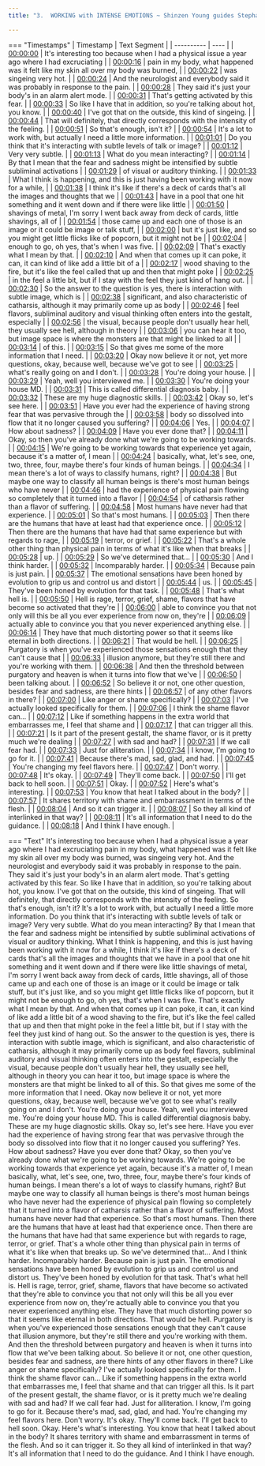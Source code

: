 ```yaml
---
title: "3.  WORKING with INTENSE EMOTIONS ~ Shinzen Young guides Stephanie Nash"

---
```

=== "Timestamps"
    | Timestamp | Text Segment |
    | ---------- | ----  |
    | [00:00:00](https://www.youtube.com/watch?v=ApsLcL_7SnU&t=0) |  It's interesting too because when I had a physical issue a year ago where I had excruciating |
    | [00:00:16](https://www.youtube.com/watch?v=ApsLcL_7SnU&t=16) |  pain in my body, what happened was it felt like my skin all over my body was burned, |
    | [00:00:22](https://www.youtube.com/watch?v=ApsLcL_7SnU&t=22) |  was singeing very hot. |
    | [00:00:24](https://www.youtube.com/watch?v=ApsLcL_7SnU&t=24) |  And the neurologist and everybody said it was probably in response to the pain. |
    | [00:00:28](https://www.youtube.com/watch?v=ApsLcL_7SnU&t=28) |  They said it's just your body's in an alarm alert mode. |
    | [00:00:31](https://www.youtube.com/watch?v=ApsLcL_7SnU&t=31) |  That's getting activated by this fear. |
    | [00:00:33](https://www.youtube.com/watch?v=ApsLcL_7SnU&t=33) |  So like I have that in addition, so you're talking about hot, you know. |
    | [00:00:40](https://www.youtube.com/watch?v=ApsLcL_7SnU&t=40) |  I've got that on the outside, this kind of singeing. |
    | [00:00:44](https://www.youtube.com/watch?v=ApsLcL_7SnU&t=44) |  That will definitely, that directly corresponds with the intensity of the feeling. |
    | [00:00:51](https://www.youtube.com/watch?v=ApsLcL_7SnU&t=51) |  So that's enough, isn't it? |
    | [00:00:54](https://www.youtube.com/watch?v=ApsLcL_7SnU&t=54) |  It's a lot to work with, but actually I need a little more information. |
    | [00:01:01](https://www.youtube.com/watch?v=ApsLcL_7SnU&t=61) |  Do you think that it's interacting with subtle levels of talk or image? |
    | [00:01:12](https://www.youtube.com/watch?v=ApsLcL_7SnU&t=72) |  Very very subtle. |
    | [00:01:13](https://www.youtube.com/watch?v=ApsLcL_7SnU&t=73) |  What do you mean interacting? |
    | [00:01:14](https://www.youtube.com/watch?v=ApsLcL_7SnU&t=74) |  By that I mean that the fear and sadness might be intensified by subtle subliminal activations |
    | [00:01:29](https://www.youtube.com/watch?v=ApsLcL_7SnU&t=89) |  of visual or auditory thinking. |
    | [00:01:33](https://www.youtube.com/watch?v=ApsLcL_7SnU&t=93) |  What I think is happening, and this is just having been working with it now for a while, |
    | [00:01:38](https://www.youtube.com/watch?v=ApsLcL_7SnU&t=98) |  I think it's like if there's a deck of cards that's all the images and thoughts that we |
    | [00:01:43](https://www.youtube.com/watch?v=ApsLcL_7SnU&t=103) |  have in a pool that one hit something and it went down and if there were like little |
    | [00:01:50](https://www.youtube.com/watch?v=ApsLcL_7SnU&t=110) |  shavings of metal, I'm sorry I went back away from deck of cards, little shavings, all of |
    | [00:01:54](https://www.youtube.com/watch?v=ApsLcL_7SnU&t=114) |  those came up and each one of those is an image or it could be image or talk stuff, |
    | [00:02:00](https://www.youtube.com/watch?v=ApsLcL_7SnU&t=120) |  but it's just like, and so you might get little flicks like of popcorn, but it might not be |
    | [00:02:04](https://www.youtube.com/watch?v=ApsLcL_7SnU&t=124) |  enough to go, oh yes, that's when I was five. |
    | [00:02:09](https://www.youtube.com/watch?v=ApsLcL_7SnU&t=129) |  That's exactly what I mean by that. |
    | [00:02:10](https://www.youtube.com/watch?v=ApsLcL_7SnU&t=130) |  And when that comes up it can poke, it can, it can kind of like add a little bit of a |
    | [00:02:17](https://www.youtube.com/watch?v=ApsLcL_7SnU&t=137) |  wood shaving to the fire, but it's like the feel called that up and then that might poke |
    | [00:02:25](https://www.youtube.com/watch?v=ApsLcL_7SnU&t=145) |  in the feel a little bit, but if I stay with the feel they just kind of hang out. |
    | [00:02:30](https://www.youtube.com/watch?v=ApsLcL_7SnU&t=150) |  So the answer to the question is yes, there is interaction with subtle image, which is |
    | [00:02:38](https://www.youtube.com/watch?v=ApsLcL_7SnU&t=158) |  significant, and also characteristic of catharsis, although it may primarily come up as body |
    | [00:02:46](https://www.youtube.com/watch?v=ApsLcL_7SnU&t=166) |  feel flavors, subliminal auditory and visual thinking often enters into the gestalt, especially |
    | [00:02:56](https://www.youtube.com/watch?v=ApsLcL_7SnU&t=176) |  the visual, because people don't usually hear hell, they usually see hell, although in theory |
    | [00:03:06](https://www.youtube.com/watch?v=ApsLcL_7SnU&t=186) |  you can hear it too, but image space is where the monsters are that might be linked to all |
    | [00:03:14](https://www.youtube.com/watch?v=ApsLcL_7SnU&t=194) |  of this. |
    | [00:03:15](https://www.youtube.com/watch?v=ApsLcL_7SnU&t=195) |  So that gives me some of the more information that I need. |
    | [00:03:20](https://www.youtube.com/watch?v=ApsLcL_7SnU&t=200) |  Okay now believe it or not, yet more questions, okay, because well, because we've got to see |
    | [00:03:25](https://www.youtube.com/watch?v=ApsLcL_7SnU&t=205) |  what's really going on and I don't. |
    | [00:03:28](https://www.youtube.com/watch?v=ApsLcL_7SnU&t=208) |  You're doing your house. |
    | [00:03:29](https://www.youtube.com/watch?v=ApsLcL_7SnU&t=209) |  Yeah, well you interviewed me. |
    | [00:03:30](https://www.youtube.com/watch?v=ApsLcL_7SnU&t=210) |  You're doing your house MD. |
    | [00:03:31](https://www.youtube.com/watch?v=ApsLcL_7SnU&t=211) |  This is called differential diagnosis baby. |
    | [00:03:32](https://www.youtube.com/watch?v=ApsLcL_7SnU&t=212) |  These are my huge diagnostic skills. |
    | [00:03:42](https://www.youtube.com/watch?v=ApsLcL_7SnU&t=222) |  Okay so, let's see here. |
    | [00:03:51](https://www.youtube.com/watch?v=ApsLcL_7SnU&t=231) |  Have you ever had the experience of having strong fear that was pervasive through the |
    | [00:03:58](https://www.youtube.com/watch?v=ApsLcL_7SnU&t=238) |  body so dissolved into flow that it no longer caused you suffering? |
    | [00:04:06](https://www.youtube.com/watch?v=ApsLcL_7SnU&t=246) |  Yes. |
    | [00:04:07](https://www.youtube.com/watch?v=ApsLcL_7SnU&t=247) |  How about sadness? |
    | [00:04:09](https://www.youtube.com/watch?v=ApsLcL_7SnU&t=249) |  Have you ever done that? |
    | [00:04:11](https://www.youtube.com/watch?v=ApsLcL_7SnU&t=251) |  Okay, so then you've already done what we're going to be working towards. |
    | [00:04:15](https://www.youtube.com/watch?v=ApsLcL_7SnU&t=255) |  We're going to be working towards that experience yet again, because it's a matter of, I mean |
    | [00:04:24](https://www.youtube.com/watch?v=ApsLcL_7SnU&t=264) |  basically, what, let's see, one, two, three, four, maybe there's four kinds of human beings. |
    | [00:04:34](https://www.youtube.com/watch?v=ApsLcL_7SnU&t=274) |  I mean there's a lot of ways to classify humans, right? |
    | [00:04:38](https://www.youtube.com/watch?v=ApsLcL_7SnU&t=278) |  But maybe one way to classify all human beings is there's most human beings who have never |
    | [00:04:46](https://www.youtube.com/watch?v=ApsLcL_7SnU&t=286) |  had the experience of physical pain flowing so completely that it turned into a flavor |
    | [00:04:54](https://www.youtube.com/watch?v=ApsLcL_7SnU&t=294) |  of catharsis rather than a flavor of suffering. |
    | [00:04:58](https://www.youtube.com/watch?v=ApsLcL_7SnU&t=298) |  Most humans have never had that experience. |
    | [00:05:01](https://www.youtube.com/watch?v=ApsLcL_7SnU&t=301) |  So that's most humans. |
    | [00:05:03](https://www.youtube.com/watch?v=ApsLcL_7SnU&t=303) |  Then there are the humans that have at least had that experience once. |
    | [00:05:12](https://www.youtube.com/watch?v=ApsLcL_7SnU&t=312) |  Then there are the humans that have had that same experience but with regards to rage, |
    | [00:05:19](https://www.youtube.com/watch?v=ApsLcL_7SnU&t=319) |  terror, or grief. |
    | [00:05:22](https://www.youtube.com/watch?v=ApsLcL_7SnU&t=322) |  That's a whole other thing than physical pain in terms of what it's like when that breaks |
    | [00:05:28](https://www.youtube.com/watch?v=ApsLcL_7SnU&t=328) |  up. |
    | [00:05:29](https://www.youtube.com/watch?v=ApsLcL_7SnU&t=329) |  So we've determined that... |
    | [00:05:30](https://www.youtube.com/watch?v=ApsLcL_7SnU&t=330) |  And I think harder. |
    | [00:05:32](https://www.youtube.com/watch?v=ApsLcL_7SnU&t=332) |  Incomparably harder. |
    | [00:05:34](https://www.youtube.com/watch?v=ApsLcL_7SnU&t=334) |  Because pain is just pain. |
    | [00:05:37](https://www.youtube.com/watch?v=ApsLcL_7SnU&t=337) |  The emotional sensations have been honed by evolution to grip us and control us and distort |
    | [00:05:44](https://www.youtube.com/watch?v=ApsLcL_7SnU&t=344) |  us. |
    | [00:05:45](https://www.youtube.com/watch?v=ApsLcL_7SnU&t=345) |  They've been honed by evolution for that task. |
    | [00:05:48](https://www.youtube.com/watch?v=ApsLcL_7SnU&t=348) |  That's what hell is. |
    | [00:05:50](https://www.youtube.com/watch?v=ApsLcL_7SnU&t=350) |  Hell is rage, terror, grief, shame, flavors that have become so activated that they're |
    | [00:06:00](https://www.youtube.com/watch?v=ApsLcL_7SnU&t=360) |  able to convince you that not only will this be all you ever experience from now on, they're |
    | [00:06:09](https://www.youtube.com/watch?v=ApsLcL_7SnU&t=369) |  actually able to convince you that you never experienced anything else. |
    | [00:06:14](https://www.youtube.com/watch?v=ApsLcL_7SnU&t=374) |  They have that much distorting power so that it seems like eternal in both directions. |
    | [00:06:21](https://www.youtube.com/watch?v=ApsLcL_7SnU&t=381) |  That would be hell. |
    | [00:06:25](https://www.youtube.com/watch?v=ApsLcL_7SnU&t=385) |  Purgatory is when you've experienced those sensations enough that they can't cause that |
    | [00:06:33](https://www.youtube.com/watch?v=ApsLcL_7SnU&t=393) |  illusion anymore, but they're still there and you're working with them. |
    | [00:06:38](https://www.youtube.com/watch?v=ApsLcL_7SnU&t=398) |  And then the threshold between purgatory and heaven is when it turns into flow that we've |
    | [00:06:50](https://www.youtube.com/watch?v=ApsLcL_7SnU&t=410) |  been talking about. |
    | [00:06:52](https://www.youtube.com/watch?v=ApsLcL_7SnU&t=412) |  So believe it or not, one other question, besides fear and sadness, are there hints |
    | [00:06:57](https://www.youtube.com/watch?v=ApsLcL_7SnU&t=417) |  of any other flavors in there? |
    | [00:07:00](https://www.youtube.com/watch?v=ApsLcL_7SnU&t=420) |  Like anger or shame specifically? |
    | [00:07:03](https://www.youtube.com/watch?v=ApsLcL_7SnU&t=423) |  I've actually looked specifically for them. |
    | [00:07:06](https://www.youtube.com/watch?v=ApsLcL_7SnU&t=426) |  I think the shame flavor can... |
    | [00:07:12](https://www.youtube.com/watch?v=ApsLcL_7SnU&t=432) |  Like if something happens in the extra world that embarrasses me, I feel that shame and |
    | [00:07:17](https://www.youtube.com/watch?v=ApsLcL_7SnU&t=437) |  that can trigger all this. |
    | [00:07:21](https://www.youtube.com/watch?v=ApsLcL_7SnU&t=441) |  Is it part of the present gestalt, the shame flavor, or is it pretty much we're dealing |
    | [00:07:27](https://www.youtube.com/watch?v=ApsLcL_7SnU&t=447) |  with sad and had? |
    | [00:07:31](https://www.youtube.com/watch?v=ApsLcL_7SnU&t=451) |  If we call fear had. |
    | [00:07:33](https://www.youtube.com/watch?v=ApsLcL_7SnU&t=453) |  Just for alliteration. |
    | [00:07:34](https://www.youtube.com/watch?v=ApsLcL_7SnU&t=454) |  I know, I'm going to go for it. |
    | [00:07:41](https://www.youtube.com/watch?v=ApsLcL_7SnU&t=461) |  Because there's mad, sad, glad, and had. |
    | [00:07:45](https://www.youtube.com/watch?v=ApsLcL_7SnU&t=465) |  You're changing my feel flavors here. |
    | [00:07:47](https://www.youtube.com/watch?v=ApsLcL_7SnU&t=467) |  Don't worry. |
    | [00:07:48](https://www.youtube.com/watch?v=ApsLcL_7SnU&t=468) |  It's okay. |
    | [00:07:49](https://www.youtube.com/watch?v=ApsLcL_7SnU&t=469) |  They'll come back. |
    | [00:07:50](https://www.youtube.com/watch?v=ApsLcL_7SnU&t=470) |  I'll get back to hell soon. |
    | [00:07:51](https://www.youtube.com/watch?v=ApsLcL_7SnU&t=471) |  Okay. |
    | [00:07:52](https://www.youtube.com/watch?v=ApsLcL_7SnU&t=472) |  Here's what's interesting. |
    | [00:07:53](https://www.youtube.com/watch?v=ApsLcL_7SnU&t=473) |  You know that heat I talked about in the body? |
    | [00:07:57](https://www.youtube.com/watch?v=ApsLcL_7SnU&t=477) |  It shares territory with shame and embarrassment in terms of the flesh. |
    | [00:08:04](https://www.youtube.com/watch?v=ApsLcL_7SnU&t=484) |  And so it can trigger it. |
    | [00:08:07](https://www.youtube.com/watch?v=ApsLcL_7SnU&t=487) |  So they all kind of interlinked in that way? |
    | [00:08:11](https://www.youtube.com/watch?v=ApsLcL_7SnU&t=491) |  It's all information that I need to do the guidance. |
    | [00:08:18](https://www.youtube.com/watch?v=ApsLcL_7SnU&t=498) |  And I think I have enough. |

=== "Text"
     It's interesting too because when I had a physical issue a year ago where I had excruciating pain in my body, what happened was it felt like my skin all over my body was burned, was singeing very hot. And the neurologist and everybody said it was probably in response to the pain. They said it's just your body's in an alarm alert mode. That's getting activated by this fear. So like I have that in addition, so you're talking about hot, you know. I've got that on the outside, this kind of singeing. That will definitely, that directly corresponds with the intensity of the feeling. So that's enough, isn't it? It's a lot to work with, but actually I need a little more information. Do you think that it's interacting with subtle levels of talk or image? Very very subtle. What do you mean interacting? By that I mean that the fear and sadness might be intensified by subtle subliminal activations of visual or auditory thinking. What I think is happening, and this is just having been working with it now for a while, I think it's like if there's a deck of cards that's all the images and thoughts that we have in a pool that one hit something and it went down and if there were like little shavings of metal, I'm sorry I went back away from deck of cards, little shavings, all of those came up and each one of those is an image or it could be image or talk stuff, but it's just like, and so you might get little flicks like of popcorn, but it might not be enough to go, oh yes, that's when I was five. That's exactly what I mean by that. And when that comes up it can poke, it can, it can kind of like add a little bit of a wood shaving to the fire, but it's like the feel called that up and then that might poke in the feel a little bit, but if I stay with the feel they just kind of hang out. So the answer to the question is yes, there is interaction with subtle image, which is significant, and also characteristic of catharsis, although it may primarily come up as body feel flavors, subliminal auditory and visual thinking often enters into the gestalt, especially the visual, because people don't usually hear hell, they usually see hell, although in theory you can hear it too, but image space is where the monsters are that might be linked to all of this. So that gives me some of the more information that I need. Okay now believe it or not, yet more questions, okay, because well, because we've got to see what's really going on and I don't. You're doing your house. Yeah, well you interviewed me. You're doing your house MD. This is called differential diagnosis baby. These are my huge diagnostic skills. Okay so, let's see here. Have you ever had the experience of having strong fear that was pervasive through the body so dissolved into flow that it no longer caused you suffering? Yes. How about sadness? Have you ever done that? Okay, so then you've already done what we're going to be working towards. We're going to be working towards that experience yet again, because it's a matter of, I mean basically, what, let's see, one, two, three, four, maybe there's four kinds of human beings. I mean there's a lot of ways to classify humans, right? But maybe one way to classify all human beings is there's most human beings who have never had the experience of physical pain flowing so completely that it turned into a flavor of catharsis rather than a flavor of suffering. Most humans have never had that experience. So that's most humans. Then there are the humans that have at least had that experience once. Then there are the humans that have had that same experience but with regards to rage, terror, or grief. That's a whole other thing than physical pain in terms of what it's like when that breaks up. So we've determined that... And I think harder. Incomparably harder. Because pain is just pain. The emotional sensations have been honed by evolution to grip us and control us and distort us. They've been honed by evolution for that task. That's what hell is. Hell is rage, terror, grief, shame, flavors that have become so activated that they're able to convince you that not only will this be all you ever experience from now on, they're actually able to convince you that you never experienced anything else. They have that much distorting power so that it seems like eternal in both directions. That would be hell. Purgatory is when you've experienced those sensations enough that they can't cause that illusion anymore, but they're still there and you're working with them. And then the threshold between purgatory and heaven is when it turns into flow that we've been talking about. So believe it or not, one other question, besides fear and sadness, are there hints of any other flavors in there? Like anger or shame specifically? I've actually looked specifically for them. I think the shame flavor can... Like if something happens in the extra world that embarrasses me, I feel that shame and that can trigger all this. Is it part of the present gestalt, the shame flavor, or is it pretty much we're dealing with sad and had? If we call fear had. Just for alliteration. I know, I'm going to go for it. Because there's mad, sad, glad, and had. You're changing my feel flavors here. Don't worry. It's okay. They'll come back. I'll get back to hell soon. Okay. Here's what's interesting. You know that heat I talked about in the body? It shares territory with shame and embarrassment in terms of the flesh. And so it can trigger it. So they all kind of interlinked in that way? It's all information that I need to do the guidance. And I think I have enough.